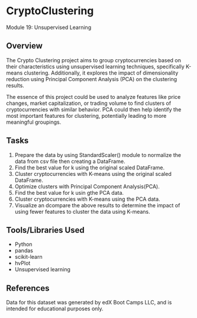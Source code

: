 # CryptoClustering
Module 19: Unsupervised Learning

## Overview

The Crypto Clustering project aims to group cryptocurrencies based on their characteristics using unsupervised learning techniques, specifically K-means clustering. Additionally, it explores the impact of dimensionality reduction using Principal Component Analysis (PCA) on the clustering results.

The essence of this project could be used to analyze features like price changes, market capitalization, or trading volume to find clusters of cryptocurrencies with similar behavior. PCA could then help identify the most important features for clustering, potentially leading to more meaningful groupings.

## Tasks

1. Prepare the data by using StandardScaler() module to normalize the data from csv file then creating a DataFrame.
2. Find the best value for k using the original scaled DataFrame.
3. Cluster cryptocurrencies with K-means using the original scaled DataFrame.
4. Optimize clusters with Principal Component Analysis(PCA).
5. Find the best value for k usin gthe PCA data.
6. Cluster cryptocurrencies with K-means using the PCA data.
7. Visualize an dcompare the above results to determine the impact of using fewer features to cluster the data using K-means.


## Tools/Libraries Used

* Python
* pandas
* scikit-learn
* hvPlot
* Unsupervised learning

## References

Data for this dataset was generated by edX Boot Camps LLC, and is intended for educational purposes only.

